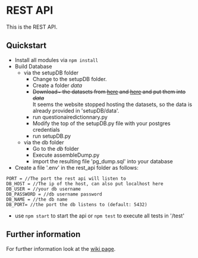 # REST API

This is the REST API.

## Quickstart

* Install all modules via `npm install`
* Build Database
  * via the setupDB folder
    * Change to the setupDB folder.
    * Create a folder *data*
    * <strike>Download~ the datasets from [here](http://data.insideairbnb.com/united-states/ny/new-york-city/2019-07-08/data/listings.csv.gz)
and [here](http://data.insideairbnb.com/united-states/ny/new-york-city/2019-07-08/data/reviews.csv.gz) and put them into *data*</strike><br/>It seems the website stopped hosting the datasets, so the data is already provided in 'setupDB/data'.
    * run questionairedictionnary.py
    * Modify the top of the setupDB.py file with your postgres credentials
    * run setupDB.py
  * via the db folder
    * Go to the *db* folder
    * Execute assembleDump.py
    * import the resulting file 'pg_dump.sql' into your database
* Create a file '.env' in the rest_api folder as follows:
```
PORT = //The port the rest api will listen to
DB_HOST = //The ip of the host, can also put localhost here
DB_USER = //your db username
DB_PASSWORD = //db username password
DB_NAME = //the db name
DB_PORT= //the port the db listens to (default: 5432)
```
* use `npm start` to start the api or `npm test` to execute all tests in '/test'

## Further information
For further information look at the [wiki page](https://github.com/flruee/AdvancedSoftwareProject/wiki/Rest-API).
